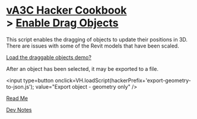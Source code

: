 [vA3C Hacker Cookbook]( ../../va3c-hacker-cookbook/index.html )<br>> [Enable Drag Objects]( ../../va3c-hacker-cookbook/enable-drag-objects/index.html )
===

This script enables the dragging of objects to update their positions in 3D. There are issues with some of the Revit models that have been scaled.

<!--
<input type=button onclick=VH.loadScript('../../va3c-hacker-cookbook/enable-drag-objects/r1/enable-drag-objects.js',VH.enableDragObjects); value="Enable Drag objects" />
[Load the draggable objects demo?]( #dispatch.js#../../va3c-hacker-cookbook/enable-drag-objects/index.html#noGround#noGrid#add=true )
-->

[Load the draggable objects demo?]( ../../va3c-hacker-cookbook/enable-drag-objects/index.html#noGround#noGrid#add=true )

After an object has been selected, it may be exported to a file.

<input type=button onclick=VH.loadScript(hackerPrefix+'export-geometry-to-json.js'); value="Export object - geometry only" />

<!-- 
[Export object - geometry only ]( #export-geometry-to-json.js#  )

[Export object - geometry + material]( #export-object-to-json.js# )
-->

<a href="JavaScript:VH.displayMarkdown('readme.md',menuLeft);" >Read Me</a>

<a href="JavaScript:VH.displayMarkdown('dev-notes.md',menuLeft);" >Dev Notes</a>

